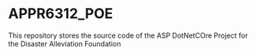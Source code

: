 # APPR6312_POE
This repository stores the source code of the ASP DotNetCOre Project for the Disaster Alleviation Foundation
